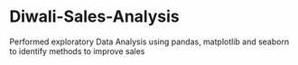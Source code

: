 # Diwali-Sales-Analysis
Performed exploratory Data Analysis using pandas, matplotlib and seaborn to identify methods to improve sales
